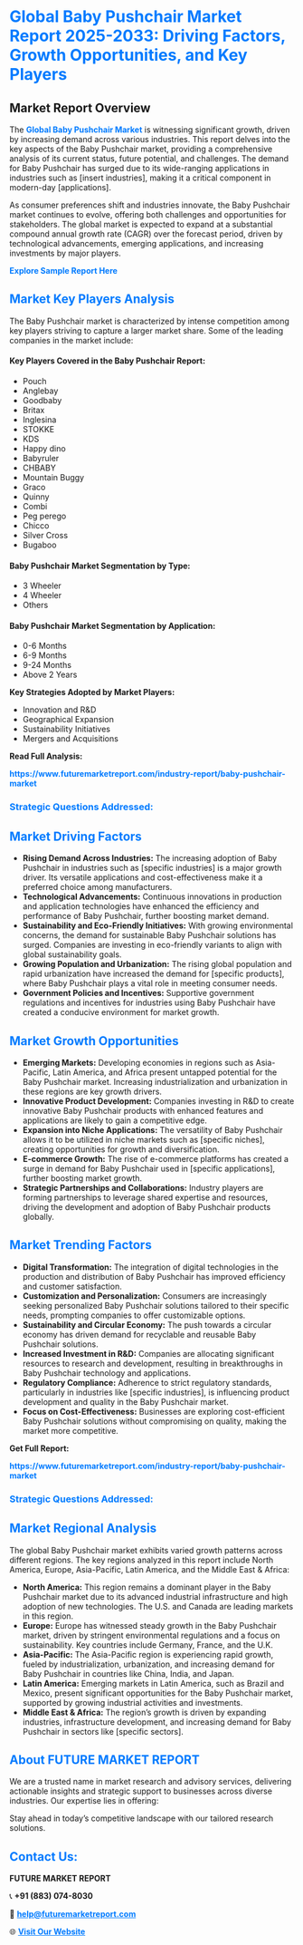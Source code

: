 <h1 style="color: #007BFF;">Global Baby Pushchair Market Report 2025-2033: Driving Factors, Growth Opportunities, and Key Players</h1>

<section id="overview">
<h2>Market Report Overview</h2>
<p>The <a href="https://www.futuremarketreport.com/industry-report/baby-pushchair-market" style="color: #007BFF; text-decoration: none;"><strong>Global Baby Pushchair Market</strong></a> is witnessing significant growth, driven by increasing demand across various industries. This report delves into the key aspects of the Baby Pushchair market, providing a comprehensive analysis of its current status, future potential, and challenges. The demand for Baby Pushchair has surged due to its wide-ranging applications in industries such as [insert industries], making it a critical component in modern-day [applications].</p>
<p>As consumer preferences shift and industries innovate, the Baby Pushchair market continues to evolve, offering both challenges and opportunities for stakeholders. The global market is expected to expand at a substantial compound annual growth rate (CAGR) over the forecast period, driven by technological advancements, emerging applications, and increasing investments by major players.</p>
</section>

<section id="overview">
<p><a href="https://www.futuremarketreport.com/request-sample/reportId=83915" style="color: #007BFF; text-decoration: none;"><strong>Explore Sample Report Here</strong></a></p>
</section>

<section id="key-players">
<h2 style="color: #007BFF;">Market Key Players Analysis</h2>
<p>The Baby Pushchair market is characterized by intense competition among key players striving to capture a larger market share. Some of the leading companies in the market include:</p>
<h4>Key Players Covered in the Baby Pushchair Report:</h4>
<ul><li>Pouch</li><li>Anglebay</li><li>Goodbaby</li><li>Britax</li><li>Inglesina</li><li>STOKKE</li><li>KDS</li><li>Happy dino</li><li>Babyruler</li><li>CHBABY</li><li>Mountain Buggy</li><li>Graco</li><li>Quinny</li><li>Combi</li><li>Peg perego</li><li>Chicco</li><li>Silver Cross</li><li>Bugaboo</li></ul>
<h4>Baby Pushchair Market Segmentation by Type:</h4>
<ul><li>3 Wheeler</li><li>4 Wheeler</li><li>Others</li></ul>

<h4>Baby Pushchair Market Segmentation by Application:</h4>
<ul><li>0-6 Months</li><li>6-9 Months</li><li>9-24 Months</li><li>Above 2 Years</li></ul>
<p><strong>Key Strategies Adopted by Market Players:</strong></p>
<ul>
<li>Innovation and R&D</li>
<li>Geographical Expansion</li>
<li>Sustainability Initiatives</li>
<li>Mergers and Acquisitions</li>
</ul>
</section>

<section>
<p><strong>Read Full Analysis: </strong></p><a href="https://www.futuremarketreport.com/industry-report/baby-pushchair-market" style="color: #007BFF; text-decoration: none;"><strong>https://www.futuremarketreport.com/industry-report/baby-pushchair-market</strong></a>
<h3 style="color: #007BFF;">Strategic Questions Addressed:</h3>
</section>

<section id="driving-factors">
<h2 style="color: #007BFF;">Market Driving Factors</h2>
<ul>
<li><strong>Rising Demand Across Industries:</strong> The increasing adoption of Baby Pushchair in industries such as [specific industries] is a major growth driver. Its versatile applications and cost-effectiveness make it a preferred choice among manufacturers.</li>
<li><strong>Technological Advancements:</strong> Continuous innovations in production and application technologies have enhanced the efficiency and performance of Baby Pushchair, further boosting market demand.</li>
<li><strong>Sustainability and Eco-Friendly Initiatives:</strong> With growing environmental concerns, the demand for sustainable Baby Pushchair solutions has surged. Companies are investing in eco-friendly variants to align with global sustainability goals.</li>
<li><strong>Growing Population and Urbanization:</strong> The rising global population and rapid urbanization have increased the demand for [specific products], where Baby Pushchair plays a vital role in meeting consumer needs.</li>
<li><strong>Government Policies and Incentives:</strong> Supportive government regulations and incentives for industries using Baby Pushchair have created a conducive environment for market growth.</li>
</ul>
</section>

<section id="growth-opportunities">
<h2 style="color: #007BFF;">Market Growth Opportunities</h2>
<ul>
<li><strong>Emerging Markets:</strong> Developing economies in regions such as Asia-Pacific, Latin America, and Africa present untapped potential for the Baby Pushchair market. Increasing industrialization and urbanization in these regions are key growth drivers.</li>
<li><strong>Innovative Product Development:</strong> Companies investing in R&D to create innovative Baby Pushchair products with enhanced features and applications are likely to gain a competitive edge.</li>
<li><strong>Expansion into Niche Applications:</strong> The versatility of Baby Pushchair allows it to be utilized in niche markets such as [specific niches], creating opportunities for growth and diversification.</li>
<li><strong>E-commerce Growth:</strong> The rise of e-commerce platforms has created a surge in demand for Baby Pushchair used in [specific applications], further boosting market growth.</li>
<li><strong>Strategic Partnerships and Collaborations:</strong> Industry players are forming partnerships to leverage shared expertise and resources, driving the development and adoption of Baby Pushchair products globally.</li>
</ul>
</section>

<section id="trending-factors">
<h2 style="color: #007BFF;">Market Trending Factors</h2>
<ul>
<li><strong>Digital Transformation:</strong> The integration of digital technologies in the production and distribution of Baby Pushchair has improved efficiency and customer satisfaction.</li>
<li><strong>Customization and Personalization:</strong> Consumers are increasingly seeking personalized Baby Pushchair solutions tailored to their specific needs, prompting companies to offer customizable options.</li>
<li><strong>Sustainability and Circular Economy:</strong> The push towards a circular economy has driven demand for recyclable and reusable Baby Pushchair solutions.</li>
<li><strong>Increased Investment in R&D:</strong> Companies are allocating significant resources to research and development, resulting in breakthroughs in Baby Pushchair technology and applications.</li>
<li><strong>Regulatory Compliance:</strong> Adherence to strict regulatory standards, particularly in industries like [specific industries], is influencing product development and quality in the Baby Pushchair market.</li>
<li><strong>Focus on Cost-Effectiveness:</strong> Businesses are exploring cost-efficient Baby Pushchair solutions without compromising on quality, making the market more competitive.</li>
</ul>
</section>

<section>
<p><strong>Get Full Report: </strong></p><a href="https://www.futuremarketreport.com/industry-report/baby-pushchair-market" style="color: #007BFF; text-decoration: none;"><strong>https://www.futuremarketreport.com/industry-report/baby-pushchair-market</strong></a>
<h3 style="color: #007BFF;">Strategic Questions Addressed:</h3>
</section>


<section id="regional-analysis">
<h2 style="color: #007BFF;">Market Regional Analysis</h2>
<p>The global Baby Pushchair market exhibits varied growth patterns across different regions. The key regions analyzed in this report include North America, Europe, Asia-Pacific, Latin America, and the Middle East & Africa:</p>
<ul>
<li><strong>North America:</strong> This region remains a dominant player in the Baby Pushchair market due to its advanced industrial infrastructure and high adoption of new technologies. The U.S. and Canada are leading markets in this region.</li>
<li><strong>Europe:</strong> Europe has witnessed steady growth in the Baby Pushchair market, driven by stringent environmental regulations and a focus on sustainability. Key countries include Germany, France, and the U.K.</li>
<li><strong>Asia-Pacific:</strong> The Asia-Pacific region is experiencing rapid growth, fueled by industrialization, urbanization, and increasing demand for Baby Pushchair in countries like China, India, and Japan.</li>
<li><strong>Latin America:</strong> Emerging markets in Latin America, such as Brazil and Mexico, present significant opportunities for the Baby Pushchair market, supported by growing industrial activities and investments.</li>
<li><strong>Middle East & Africa:</strong> The region’s growth is driven by expanding industries, infrastructure development, and increasing demand for Baby Pushchair in sectors like [specific sectors].</li>
</ul>
</section>

<footer>
<h2 style="color: #007BFF;">About FUTURE MARKET REPORT</h2>
<p>We are a trusted name in market research and advisory services, delivering actionable insights and strategic support to businesses across diverse industries. Our expertise lies in offering:</p>

<p>Stay ahead in today’s competitive landscape with our tailored research solutions.</p>

<h2 style="color: #007BFF;">Contact Us:</h2>
<p><strong>FUTURE MARKET REPORT</strong></p>
<p>📞 <strong>+91 (883) 074-8030</strong></p>
<p>📧 <strong><a href="mailto:help@futuremarketreport.com" style="color: #007BFF;">help@futuremarketreport.com</a></strong></p>
<p>🌐 <strong><a href="https://www.futuremarketreport.com/" style="color: #007BFF;">Visit Our Website</a></strong></p>
</footer>